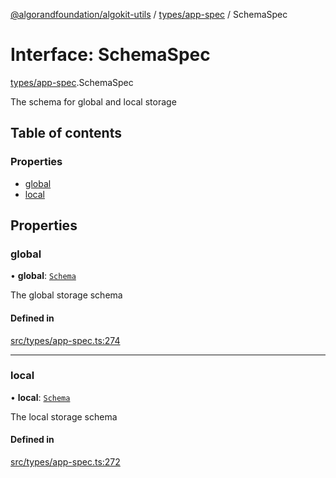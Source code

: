 [@algorandfoundation/algokit-utils](../README.md) / [types/app-spec](../modules/types_app_spec.md) / SchemaSpec

# Interface: SchemaSpec

[types/app-spec](../modules/types_app_spec.md).SchemaSpec

The schema for global and local storage

## Table of contents

### Properties

- [global](types_app_spec.SchemaSpec.md#global)
- [local](types_app_spec.SchemaSpec.md#local)

## Properties

### global

• **global**: [`Schema`](types_app_spec.Schema.md)

The global storage schema

#### Defined in

[src/types/app-spec.ts:274](https://github.com/algorandfoundation/algokit-utils-ts/blob/main/src/types/app-spec.ts#L274)

___

### local

• **local**: [`Schema`](types_app_spec.Schema.md)

The local storage schema

#### Defined in

[src/types/app-spec.ts:272](https://github.com/algorandfoundation/algokit-utils-ts/blob/main/src/types/app-spec.ts#L272)

